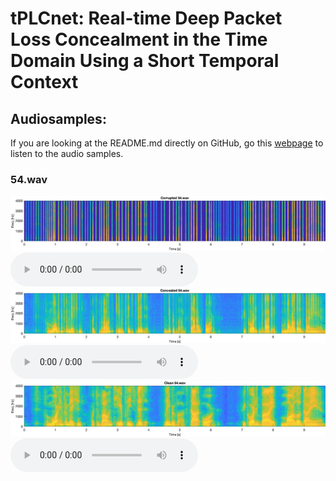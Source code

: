 # tPLCnet: Real-time Deep Packet Loss Concealment in the Time Domain Using a Short Temporal Context


## Audiosamples:
 If you are looking at the README.md directly on GitHub, go this [webpage](https://breizhn.github.io/tPLCnet/) to listen to the audio samples.

### 54.wav
<img src="figures/corrupted_54.png" alt="Corrupted spectrogram 54.wav">
<audio src="audio_samples/corrupted/54.wav" controls preload></audio>


<img src="figures/concealed_54.png" alt="Concealed spectrogram 54.wav">
<audio src="audio_samples/concealed/54.wav" controls preload></audio>


<img src="figures/clean_54.png" alt="Clean spectrogram 54.wav">
<audio src="audio_samples/clean/54.wav" controls preload></audio>


